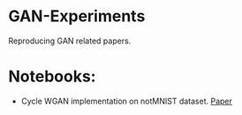 # GAN-Experiments
Reproducing GAN related papers.


# Notebooks: 
  * Cycle WGAN implementation on notMNIST dataset. [Paper](https://arxiv.org/pdf/1703.10593.pdf)

